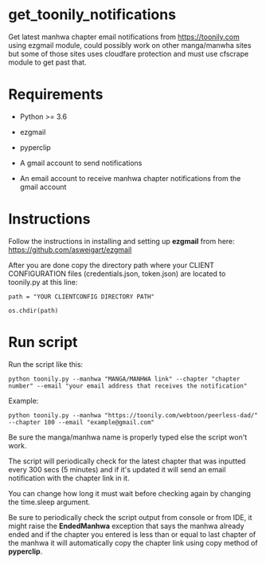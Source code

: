 # get_toonily_notifications



Get latest manhwa chapter email notifications from https://toonily.com using ezgmail module, could possibly work on other manga/manwha sites but some of those sites uses cloudfare protection and must use cfscrape module to get past that.
# Requirements
* Python >= 3.6

* ezgmail

* pyperclip

* A gmail account to send notifications

* An email account to receive manhwa chapter notifications from the gmail account
# Instructions
Follow the instructions in installing and setting up **ezgmail** from here:
https://github.com/asweigart/ezgmail

After you are done copy the directory path where your CLIENT CONFIGURATION files (credentials.json, token.json) are located to toonily.py at this line:

	path = "YOUR CLIENTCONFIG DIRECTORY PATH"
	
	os.chdir(path)
	
# Run script

Run the script like this:

	python toonily.py --manhwa "MANGA/MANHWA link" --chapter "chapter number" --email "your email address that receives the notification"
	
Example:

	python toonily.py --manhwa "https://toonily.com/webtoon/peerless-dad/" --chapter 100 --email "example@gmail.com"

	

Be sure the manga/manhwa name is properly typed else the script won't work.

The script will periodically check for the latest chapter that was inputted every 300 secs (5 minutes) and if it's updated it will send an email notification with the chapter link in it.

You can change how long it must wait before checking again by changing the time.sleep argument.

Be sure to periodically check the script output from console or from IDE, it might raise the **EndedManhwa** exception that says the manhwa already ended and if the chapter you entered is less than or equal to last chapter of the manhwa it will automatically copy the chapter link using copy method of **pyperclip**.
